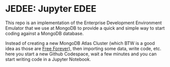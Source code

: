 # JEDEE: Jupyter EDEE

This repo is an implementation of the Enterprise Development Environment Emulator that we use at MongoDB to provide a quick and simple way to start coding against a MongoDB database.

Instead of creating a new MongoDB Atlas Cluster (which BTW is a good idea as those are [Free Forever](https://account.mongodb.com/account/register)), then importing some data, write code, etc. here you start a new Github Codespace, wait a few minutes and you can start writing code in a Jupyter Notebook.
